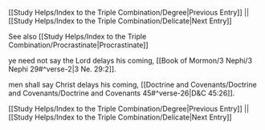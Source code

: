 [[Study Helps/Index to the Triple Combination/Degree|Previous Entry]]  ||  [[Study Helps/Index to the Triple Combination/Delicate|Next Entry]]

 See also [[Study Helps/Index to the Triple Combination/Procrastinate|Procrastinate]]

 ye need not say the Lord delays his coming, [[Book of Mormon/3 Nephi/3 Nephi 29#^verse-2|3 Ne. 29:2]].

 men shall say Christ delays his coming, [[Doctrine and Covenants/Doctrine and Covenants/Doctrine and Covenants 45#^verse-26|D&C 45:26]].

[[Study Helps/Index to the Triple Combination/Degree|Previous Entry]]  ||  [[Study Helps/Index to the Triple Combination/Delicate|Next Entry]]